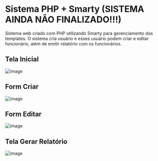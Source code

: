 # Sistema PHP + Smarty (SISTEMA AINDA NÃO FINALIZADO!!!)
Sistema web criado com PHP utilizando Smarty para gerenciamento dos templates.
O sistema cria usuário e esses usuário podem criar e editar funcionário, além de emitir relatório com os funcionários.

## Tela Inicial
![image](https://user-images.githubusercontent.com/64363375/205775547-7e5c84d5-bc36-4393-8b60-d1687dc862ee.png)

## Form Criar
![image](https://user-images.githubusercontent.com/64363375/205775579-6dc3e0fb-4dc5-42b3-8ff0-3bd4a003e246.png)

## Form Editar
![image](https://user-images.githubusercontent.com/64363375/205775606-bd839e84-8386-47ae-9e71-2f59f70297d1.png)

## Tela Gerar Relatório
![image](https://user-images.githubusercontent.com/64363375/205775654-08c80d15-8b5c-49f0-bb80-634fdd0a1799.png)
